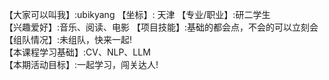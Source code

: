 【大家可以叫我】:ubikyang
【坐标】: 天津 
【专业/职业】:研二学生   
【兴趣爱好】:音乐、阅读、电影 
【项目技能】:基础的都会点，不会的可以立刻会
【组队情况】:未组队，快来一起!  
【本课程学习基础】:CV、NLP、LLM  
【本期活动目标】:一起学习，闯关达人!  